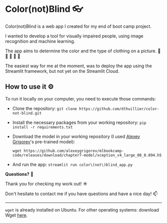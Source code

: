 # Color(not)Blind 👓

Color(not)Blind is a web app I created for my end of boot camp project.

I wanted to develop a tool for visually impaired people, using image recognition and machine learning.

The app aims to determine the color and the type of clothing on a picture. 👕 👖 👗 🧥 🎨

The easiest way for me at the moment, was to deploy the app using the Streamlit framework, but not yet on the Streamlit Cloud.


## How to use it ⚙️

To run it locally on your computer, you need to execute those commands:
- Clone the repository: `git clone https://github.com/dthuillier/color-not-blind.git`
- Install the necessary packages from your working repository: `pip install -r requirements.txt`
- Download the model in your working repository (I used [Alexey Grigorev](https://github.com/alexeygrigorev)'s pre-trained model):

    `wget https://github.com/alexeygrigorev/mlbookcamp-code/releases/download/chapter7-model/xception_v4_large_08_0.894.h5`

- And run the app: `streamlit run color\(not\)blind_app.py`

**Questions?** 🔎

Thank you for checking my work out! ☀️

Don't hesitate to contact me if you have questions and have a nice day! 📫

---
`wget` is already installed on Ubuntu. For other operating systems: download Wget [here](https://www.gnu.org/software/wget/).  
